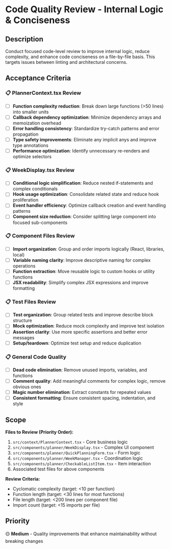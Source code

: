 # Code Quality Review - Internal Logic & Conciseness

## Description

Conduct focused code-level review to improve internal logic, reduce complexity, and enhance code conciseness on a file-by-file basis. This targets issues between linting and architectural concerns.

## Acceptance Criteria

### 📋 **PlannerContext.tsx Review**

- [ ] **Function complexity reduction**: Break down large functions (>50 lines) into smaller units
- [ ] **Callback dependency optimization**: Minimize dependency arrays and memoization overhead
- [ ] **Error handling consistency**: Standardize try-catch patterns and error propagation
- [ ] **Type safety improvements**: Eliminate any implicit anys and improve type annotations
- [ ] **Performance optimization**: Identify unnecessary re-renders and optimize selectors

### 📋 **WeekDisplay.tsx Review**

- [ ] **Conditional logic simplification**: Reduce nested if-statements and complex conditionals
- [ ] **Hook usage optimization**: Consolidate related state and reduce hook proliferation  
- [ ] **Event handler efficiency**: Optimize callback creation and event handling patterns
- [ ] **Component size reduction**: Consider splitting large component into focused sub-components

### 📋 **Component Files Review**

- [ ] **Import organization**: Group and order imports logically (React, libraries, local)
- [ ] **Variable naming clarity**: Improve descriptive naming for complex operations
- [ ] **Function extraction**: Move reusable logic to custom hooks or utility functions
- [ ] **JSX readability**: Simplify complex JSX expressions and improve formatting

### 📋 **Test Files Review**

- [ ] **Test organization**: Group related tests and improve describe block structure
- [ ] **Mock optimization**: Reduce mock complexity and improve test isolation
- [ ] **Assertion clarity**: Use more specific assertions and better error messages
- [ ] **Setup/teardown**: Optimize test setup and reduce duplication

### 📋 **General Code Quality**

- [ ] **Dead code elimination**: Remove unused imports, variables, and functions
- [ ] **Comment quality**: Add meaningful comments for complex logic, remove obvious ones
- [ ] **Magic number elimination**: Extract constants for repeated values
- [ ] **Consistent formatting**: Ensure consistent spacing, indentation, and style

## Scope

**Files to Review (Priority Order):**
1. `src/context/PlannerContext.tsx` - Core business logic
2. `src/components/planner/WeekDisplay.tsx` - Complex UI component
3. `src/components/planner/QuickPlanningForm.tsx` - Form logic
4. `src/components/planner/WeekManager.tsx` - Coordination logic
5. `src/components/planner/CheckableListItem.tsx` - Item interaction
6. Associated test files for above components

**Review Criteria:**
- Cyclomatic complexity (target: <10 per function)
- Function length (target: <30 lines for most functions)
- File length (target: <200 lines per component file)
- Import count (target: <15 imports per file)

## Priority

🟡 **Medium** - Quality improvements that enhance maintainability without breaking changes
